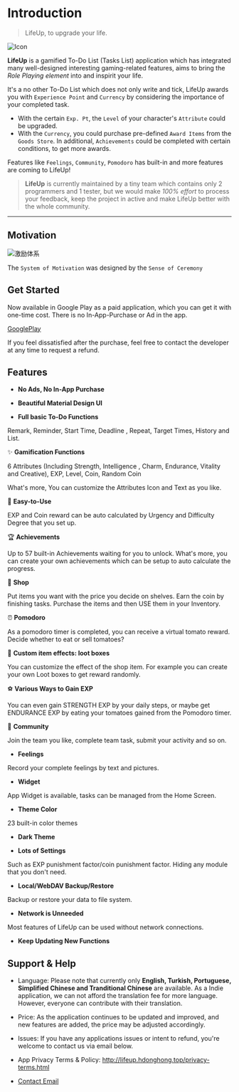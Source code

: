 # Introduction

> LifeUp, to upgrade your life.

![Icon](_media/icon.png ':size=6%')

**LifeUp** is a gamified To-Do List (Tasks List) application which has integrated many well-designed interesting gaming-related features, aims to bring the *Role Playing element* into and inspirit your life.

It's a no other To-Do List which does not only write and tick, LifeUp awards you with `Experience Point` and `Currency` by considering the importance of your completed task.
  * With the certain `Exp. Pt`, the `Level` of your character's `Attribute` could be upgraded. 
  * With the `Currency`, you could purchase pre-defined `Award Items` from the `Goods Store`.
In additional, `Achievements` could be completed with certain conditions, to get more awards.

Features like `Feelings`, `Community`, `Pomodoro` has built-in and more features are coming to LifeUp!

> **LifeUp** is currently maintained by a tiny team which contains only 2 programmers and 1 tester, but we would make *100% effort* to process your feedback, keep the project in active and make LifeUp better with the whole community.

---

## Motivation

![激励体系](./introduction/_media/readme/motivation.jpg ':size=100%')

The `System of Motivation` was designed by the `Sense of Ceremony`

## Get Started
Now available in Google Play as a paid application, which you can get it with one-time cost.
There is no In-App-Purchase or Ad in the app.

[GooglePlay](../html/googleplay.html ':include :type=iframe height=120px')

If you feel dissatisfied after the purchase, feel free to contact the developer at any time to request a refund.


## Features

- **No Ads, No In-App Purchase**

- **Beautiful Material Design UI**

- **Full basic To-Do Functions**

Remark, Reminder, Start Time, Deadline , Repeat, Target Times, History and List.

✨ **Gamification Functions**

6 Attributes (Including Strength, Intelligence , Charm, Endurance, Vitality and Creative), EXP, Level, Coin, Random Coin

What's more, You can customize the Attributes Icon and Text as you like.

🎨 **Easy-to-Use**

EXP and Coin reward can be auto calculated by Urgency and Difficulty Degree that you set up.

🏆 **Achievements**

Up to 57 built-in Achievements waiting for you to unlock.
What's more, you can create your own achievements which can be setup to auto calculate the progress.

🎁 **Shop**

Put items you want with the price you decide on shelves. Earn the coin by finishing tasks. Purchase the items and then USE them in your Inventory.

⏰ **Pomodoro**

As a pomodoro timer is completed, you can receive a virtual tomato reward.
Decide whether to eat or sell tomatoes?

🎲 **Custom item effects: loot boxes**

You can customize the effect of the shop item.
For example you can create your own Loot boxes to get reward randomly.

⚽ **Various Ways to Gain EXP**

You can even gain STRENGTH EXP by your daily steps,
or maybe get ENDURANCE EXP by eating your tomatoes gained from the Pomodoro timer.

🤝 **Community**

Join the team you like, complete team task, submit your activity and so on.

- **Feelings**

Record your complete feelings by text and pictures.

- **Widget**

App Widget is available, tasks can be managed from the Home Screen.

- **Theme Color**

23 built-in color themes

- **Dark Theme**

- **Lots of Settings**

Such as EXP punishment factor/coin punishment factor.
Hiding any module that you don't need.

- **Local/WebDAV Backup/Restore**

Backup or restore your data to file system.

- **Network is Unneeded**

Most features of LifeUp can be used without network connections.

- **Keep Updating New Functions**


## Support & Help

- Language: Please note that currently only **English, Turkish, Portuguese, Simplified Chinese and Tranditional Chinese** are available. 
As a Indie application, we can not afford the translation fee for more language. 
However, everyone can contribute with their translation.

- Price: As the application continues to be updated and improved, and new features are added, the price may be adjusted accordingly. 

- Issues: If you have any applications issues or intent to refund, you're welcome to contact us via email below.

- App Privacy Terms & Policy: http://lifeup.hdonghong.top/privacy-terms.html

- [Contact Email](mailto:kei.ayagi@gmail.com;im.hdonghong@gmail.com)

